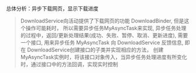 总体分析：异步下载网页，显示下载进度

> DownloadService向活动提供了下载网页的功能 DownloadBinder, 但是这个操作可能耗时， 所以需要异步任务MyAsyncTask来实现, 异步任务处理的过程中，返回/更新处理结果(成功、失败、暂停、取消、更新进度), 需要一个接口, 用来异步任务 MyAsyncTask 向 DownloadService 反馈信息, 即在 DownloadService创建接口的子类并实现相应的方法， 创建 MyAsyncTask实例时，将该接口对象传入，当异步任务处理进度有所变化时，通过接口中的方法回调，实现实时控制


